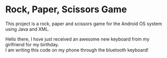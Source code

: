 <h1>Rock, Paper, Scissors Game</h1>

<p>This project is a rock, paper and scissors game for the Android OS system using Java and XML.</p>
<p>Hello there, I hsve just received an awesome new keyboard from my girlfriend for my birthday. <br> I am writing this code on my phone through the bluetooth keyboard!</p>
